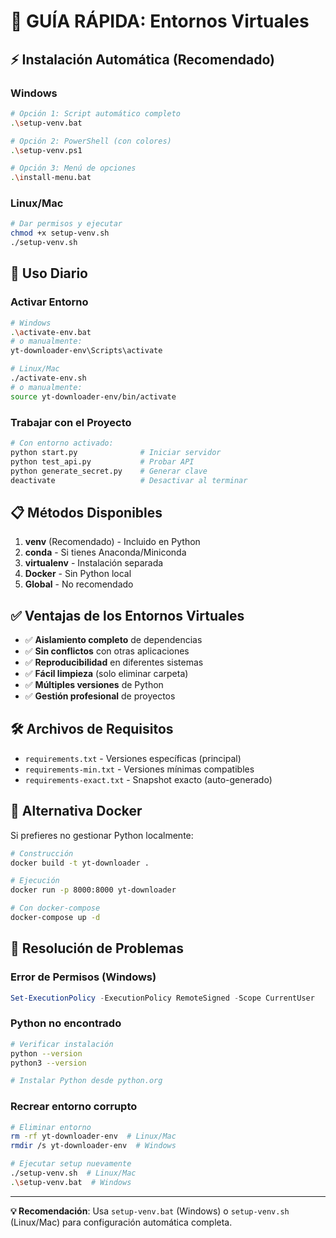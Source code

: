 # 🚀 GUÍA RÁPIDA: Entornos Virtuales

## ⚡ Instalación Automática (Recomendado)

### Windows
```bash
# Opción 1: Script automático completo
.\setup-venv.bat

# Opción 2: PowerShell (con colores)
.\setup-venv.ps1

# Opción 3: Menú de opciones
.\install-menu.bat
```

### Linux/Mac
```bash
# Dar permisos y ejecutar
chmod +x setup-venv.sh
./setup-venv.sh
```

## 🎯 Uso Diario

### Activar Entorno
```bash
# Windows
.\activate-env.bat
# o manualmente:
yt-downloader-env\Scripts\activate

# Linux/Mac
./activate-env.sh
# o manualmente:
source yt-downloader-env/bin/activate
```

### Trabajar con el Proyecto
```bash
# Con entorno activado:
python start.py              # Iniciar servidor
python test_api.py           # Probar API
python generate_secret.py    # Generar clave
deactivate                   # Desactivar al terminar
```

## 📋 Métodos Disponibles

1. **venv** (Recomendado) - Incluido en Python
2. **conda** - Si tienes Anaconda/Miniconda
3. **virtualenv** - Instalación separada
4. **Docker** - Sin Python local
5. **Global** - No recomendado

## ✅ Ventajas de los Entornos Virtuales

- ✅ **Aislamiento completo** de dependencias
- ✅ **Sin conflictos** con otras aplicaciones
- ✅ **Reproducibilidad** en diferentes sistemas
- ✅ **Fácil limpieza** (solo eliminar carpeta)
- ✅ **Múltiples versiones** de Python
- ✅ **Gestión profesional** de proyectos

## 🛠️ Archivos de Requisitos

- `requirements.txt` - Versiones específicas (principal)
- `requirements-min.txt` - Versiones mínimas compatibles
- `requirements-exact.txt` - Snapshot exacto (auto-generado)

## 🐳 Alternativa Docker

Si prefieres no gestionar Python localmente:

```bash
# Construcción
docker build -t yt-downloader .

# Ejecución
docker run -p 8000:8000 yt-downloader

# Con docker-compose
docker-compose up -d
```

## 🚨 Resolución de Problemas

### Error de Permisos (Windows)
```powershell
Set-ExecutionPolicy -ExecutionPolicy RemoteSigned -Scope CurrentUser
```

### Python no encontrado
```bash
# Verificar instalación
python --version
python3 --version

# Instalar Python desde python.org
```

### Recrear entorno corrupto
```bash
# Eliminar entorno
rm -rf yt-downloader-env  # Linux/Mac
rmdir /s yt-downloader-env  # Windows

# Ejecutar setup nuevamente
./setup-venv.sh  # Linux/Mac
.\setup-venv.bat  # Windows
```

---

**💡 Recomendación**: Usa `setup-venv.bat` (Windows) o `setup-venv.sh` (Linux/Mac) para configuración automática completa.
